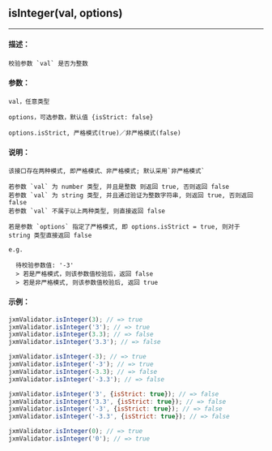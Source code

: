 
## isInteger(val, options)

----------

#### 描述：

    校验参数 `val` 是否为整数

#### 参数：

    val，任意类型

    options，可选参数，默认值 {isStrict: false}

    options.isStrict, 严格模式(true)／非严格模式(false)

#### 说明：

    该接口存在两种模式, 即严格模式、非严格模式; 默认采用`非严格模式`

    若参数 `val` 为 number 类型, 并且是整数 则返回 true, 否则返回 false
    若参数 `val` 为 string 类型, 并且通过验证为整数字符串, 则返回 true, 否则返回 false
    若参数 `val` 不属于以上两种类型, 则直接返回 false

    若是参数 `options` 指定了严格模式, 即 options.isStrict = true, 则对于 string 类型直接返回 false

    e.g.

      待校验参数值: '-3'
      > 若是严格模式，则该参数值校验后，返回 false
      > 若是非严格模式, 则该参数值校验后, 返回 true

#### 示例：

```javascript
jxmValidator.isInteger(3); // => true
jxmValidator.isInteger('3'); // => true
jxmValidator.isInteger(3.3); // => false
jxmValidator.isInteger('3.3'); // => false

jxmValidator.isInteger(-3); // => true
jxmValidator.isInteger('-3'); // => true
jxmValidator.isInteger(-3.3); // => false
jxmValidator.isInteger('-3.3'); // => false

jxmValidator.isInteger('3', {isStrict: true}); // => false
jxmValidator.isInteger('3.3', {isStrict: true}); // => false
jxmValidator.isInteger('-3', {isStrict: true}); // => false
jxmValidator.isInteger('-3.3', {isStrict: true}); // => false

jxmValidator.isInteger(0); // => true
jxmValidator.isInteger('0'); // => true
```
